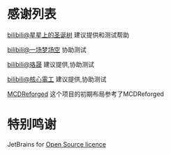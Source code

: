 感谢列表
====================================

[bilibili@星星上的圣诞树](https://space.bilibili.com/8222978) 建议提供和测试帮助

[bilibili@一场梦场空](https://space.bilibili.com/309645422) 协助测试

[bilibili@珞晟](https://space.bilibili.com/312714981) 建议提供,协助测试

[bilibili@核心電工](https://space.bilibili.com/25325033) 建议提供,协助测试

[MCDReforged](https://github.com/Fallen-Breath/MCDReforged) 这个项目的初期布局参考了MCDReforged

特别鸣谢
====================================

JetBrains for [Open Source licence](https://www.jetbrains.com/zh-cn/community/opensource/#support)

